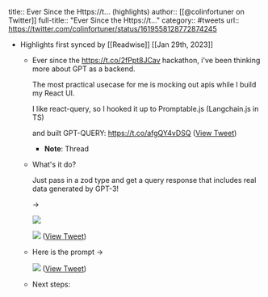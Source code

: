 title:: Ever Since the Https://t... (highlights)
author:: [[@colinfortuner on Twitter]]
full-title:: "Ever Since the Https://t..."
category:: #tweets
url:: https://twitter.com/colinfortuner/status/1619558128772874245

- Highlights first synced by [[Readwise]] [[Jan 29th, 2023]]
	- Ever since the https://t.co/2fPpt8JCav hackathon, i've been thinking more about GPT as a backend.
	  
	  The most practical usecase for me is mocking out apis  while I build my React UI.
	  
	  I like react-query, so I hooked it up to Promptable.js (Langchain.js in TS)
	  
	  and built GPT-QUERY: https://t.co/afgQY4vDSQ ([View Tweet](https://twitter.com/colinfortuner/status/1619558128772874245))
		- **Note**: Thread
	- What's it do?
	  
	  Just pass in a zod type and get a query response that includes real data generated by GPT-3!
	  
	  -> 
	  
	  ![](https://pbs.twimg.com/media/FnnT4EaXoAMIojA.jpg) 
	  
	  ![](https://pbs.twimg.com/media/FnnT9E9XwAEzvg0.jpg) ([View Tweet](https://twitter.com/colinfortuner/status/1619558608290869248))
	- Here is the prompt -> 
	  
	  ![](https://pbs.twimg.com/media/FnnUy4mXkAEvlmg.jpg) ([View Tweet](https://twitter.com/colinfortuner/status/1619559526306566145))
	- Next steps: